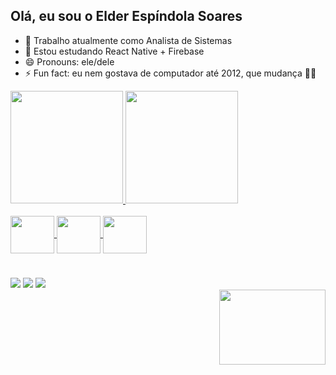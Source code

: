 ## Olá, eu sou o Elder Espíndola Soares

- 🔭 Trabalho atualmente como Analista de Sistemas
- 🌱 Estou estudando React Native + Firebase
- 😄 Pronouns: ele/dele
- ⚡ Fun fact: eu nem gostava de computador até 2012, que mudança 😵‍💫

<div>
    <a href="https://github.com/elderespindola">
        <img height="180em"
            src="https://github-readme-stats.vercel.app/api?username=elderespindola&show_icons=true&theme=tokyonight&include_all_commits=true&count_private=true" />
        <img height="180em"
            src="https://github-readme-stats.vercel.app/api/top-langs/?username=elderespindola&layout=compact&langs_count=168&theme=radical" />
</div>

<div style="display: inline_block"><br>
    <img align="center" height="60" width="70" <img
        src="https://cdn.jsdelivr.net/gh/devicons/devicon/icons/python/python-original.svg" />
    <img align="center" height="60" width="70" <img
        src="https://cdn.jsdelivr.net/gh/devicons/devicon/icons/react/react-original.svg" />
    <img align="center" height="60" width="70" <img src="https://cdn.jsdelivr.net/gh/devicons/devicon/icons/java/java-original.svg" />
</div>

#

<div>
    <a href="https://instagram.com/elderespindolas" target="_blank"><img src="https://img.shields.io/badge/-Instagram-%23E4405F?style=for-the-badge&logo=instagram&logoColor=white" target="_blank"></a>
    <a href = "mailto:elderesoares@gmail.com"><img src="https://img.shields.io/badge/Gmail-D14836?style=for-the-badge&logo=gmail&logoColor=white" target="_blank"></a>
    <a href="https://www.linkedin.com/in/elder-espíndola-soares-7987b4193" target="_blank"><img src="https://img.shields.io/badge/-LinkedIn-%230077B5?style=for-the-badge&logo=linkedin&logoColor=white" target="_blank"></a>   
</div>
<div>
    <img align="right" height="120" width="170" <img src="https://user-images.githubusercontent.com/108900979/179010559-ce3fde2d-bc9e-420b-9afe-ee1a6a3939c2.gif" />
</div>
